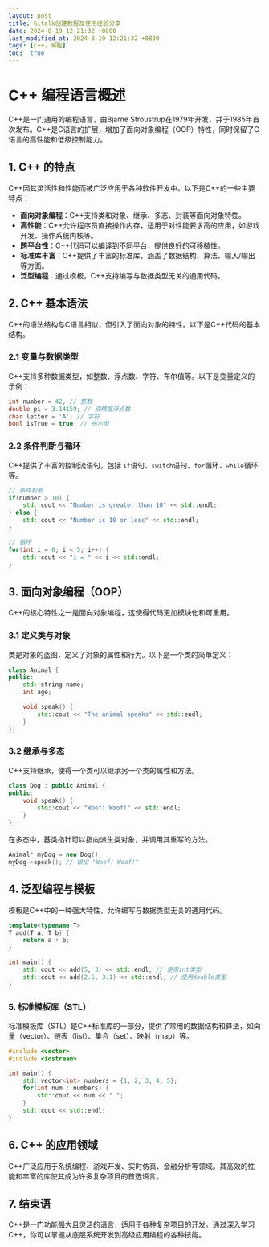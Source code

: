 ```yaml
---
layout: post
title: Gitalk创建教程及使用经验分享
date: 2024-8-19 12:21:32 +0800
last_modified_at: 2024-8-19 12:21:32 +0800
tags: [C++，编程]
toc:  true
---
```

# C++ 编程语言概述

C++是一门通用的编程语言，由Bjarne Stroustrup在1979年开发，并于1985年首次发布。C++是C语言的扩展，增加了面向对象编程（OOP）特性，同时保留了C语言的高性能和低级控制能力。

## 1. C++ 的特点

C++因其灵活性和性能而被广泛应用于各种软件开发中。以下是C++的一些主要特点：

- **面向对象编程**：C++支持类和对象、继承、多态、封装等面向对象特性。
- **高性能**：C++允许程序员直接操作内存，适用于对性能要求高的应用，如游戏开发、操作系统内核等。
- **跨平台性**：C++代码可以编译到不同平台，提供良好的可移植性。
- **标准库丰富**：C++提供了丰富的标准库，涵盖了数据结构、算法、输入/输出等方面。
- **泛型编程**：通过模板，C++支持编写与数据类型无关的通用代码。

## 2. C++ 基本语法

C++的语法结构与C语言相似，但引入了面向对象的特性。以下是C++代码的基本结构。

### 2.1 变量与数据类型

C++支持多种数据类型，如整数、浮点数、字符、布尔值等。以下是变量定义的示例：

```cpp
int number = 42; // 整数
double pi = 3.14159; // 双精度浮点数
char letter = 'A'; // 字符
bool isTrue = true; // 布尔值
```

### 2.2 条件判断与循环

C++提供了丰富的控制流语句，包括 `if`语句、`switch`语句、`for`循环、`while`循环等。

```cpp
// 条件判断
if(number > 10) {
    std::cout << "Number is greater than 10" << std::endl;
} else {
    std::cout << "Number is 10 or less" << std::endl;
}

// 循环
for(int i = 0; i < 5; i++) {
    std::cout << "i = " << i << std::endl;
}
```

## 3. 面向对象编程（OOP）
C++的核心特性之一是面向对象编程，这使得代码更加模块化和可重用。

### 3.1 定义类与对象
类是对象的蓝图，定义了对象的属性和行为。以下是一个类的简单定义：

```cpp
class Animal {
public:
    std::string name;
    int age;

    void speak() {
        std::cout << "The animal speaks" << std::endl;
    }
};
```

### 3.2 继承与多态
C++支持继承，使得一个类可以继承另一个类的属性和方法。

```cpp
class Dog : public Animal {
public:
    void speak() {
        std::cout << "Woof! Woof!" << std::endl;
    }
};
```

在多态中，基类指针可以指向派生类对象，并调用其重写的方法。

```cpp
Animal* myDog = new Dog();
myDog->speak(); // 输出 "Woof! Woof!"
```

## 4. 泛型编程与模板
模板是C++中的一种强大特性，允许编写与数据类型无关的通用代码。

```cpp
template<typename T>
T add(T a, T b) {
    return a + b;
}

int main() {
    std::cout << add(5, 3) << std::endl; // 使用int类型
    std::cout << add(2.5, 3.1) << std::endl; // 使用double类型
}
```

### 5. 标准模板库（STL）
标准模板库（STL）是C++标准库的一部分，提供了常用的数据结构和算法，如向量（vector）、链表（list）、集合（set）、映射（map）等。

```cpp
#include <vector>
#include <iostream>

int main() {
    std::vector<int> numbers = {1, 2, 3, 4, 5};
    for(int num : numbers) {
        std::cout << num << " ";
    }
    std::cout << std::endl;
}
```

## 6. C++ 的应用领域
C++广泛应用于系统编程、游戏开发、实时仿真、金融分析等领域。其高效的性能和丰富的库使其成为许多复杂项目的首选语言。

## 7. 结束语
C++是一门功能强大且灵活的语言，适用于各种复杂项目的开发。通过深入学习C++，你可以掌握从底层系统开发到高级应用编程的各种技能。


